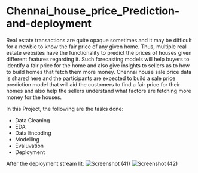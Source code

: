 # Chennai_house_price_Prediction-and-deployment
Real estate transactions are quite opaque sometimes and it may be difficult for a newbie to know the fair price of any given home. Thus, multiple real estate websites have the functionality to predict the prices of houses given different features regarding it. Such forecasting models will help buyers to identify a fair price for the home and also give insights to sellers as to how to build homes that fetch them more money. Chennai house sale price data is shared here and the participants are expected to build a sale price prediction model that will aid the customers to find a fair price for their homes and also help the sellers understand what factors are fetching more money for the houses.

In this Project, the following are the tasks done:
* Data Cleaning
* EDA
* Data Encoding
* Modelling
* Evaluvation
* Deployment

After the deployment stream lit:
![Screenshot (41)](https://user-images.githubusercontent.com/91714113/167983857-3555e3f7-d146-4cc4-8a99-b046ef7006a4.png)
![Screenshot (42)](https://user-images.githubusercontent.com/91714113/167983867-fc33eed8-d8cb-4674-a9ed-96b0bdbfdc9f.png)
